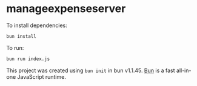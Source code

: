 # manageexpenseserver

To install dependencies:

```bash
bun install
```

To run:

```bash
bun run index.js
```

This project was created using `bun init` in bun v1.1.45. [Bun](https://bun.sh) is a fast all-in-one JavaScript runtime.
